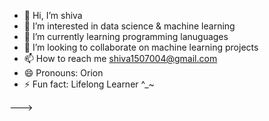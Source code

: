 - 👋 Hi, I’m shiva
- 👀 I’m interested in data science & machine learning
- 🌱 I’m currently learning programming lanuguages
- 💞️ I’m looking to collaborate on machine learning projects
- 📫 How to reach me shiva1507004@gmail.com
- 😄 Pronouns: Orion
- ⚡ Fun fact:  Lifelong Learner ^_~

--->
